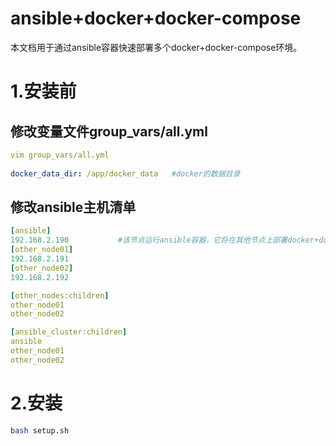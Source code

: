 # ansible+docker+docker-compose
本文档用于通过ansible容器快速部署多个docker+docker-compose环境。

# 1.安装前

## 修改变量文件group_vars/all.yml

```yaml
vim group_vars/all.yml
 
docker_data_dir: /app/docker_data   #docker的数据目录

```

## 修改ansible主机清单

```yaml
[ansible]   
192.168.2.190           #该节点运行ansible容器，它将在其他节点上部署docker+docker-compose
[other_node01]  
192.168.2.191
[other_node02] 
192.168.2.192

[other_nodes:children]
other_node01
other_node02

[ansible_cluster:children]
ansible
other_node01
other_node02
```

# 2.安装

```sh
bash setup.sh
```